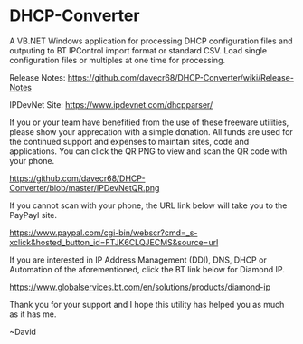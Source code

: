 # DHCP-Converter
A VB.NET Windows application for processing DHCP configuration files and outputing to BT IPControl import format or standard CSV.  Load single configuration files or multiples at one time for processing.

Release Notes: https://github.com/davecr68/DHCP-Converter/wiki/Release-Notes

IPDevNet Site: https://www.ipdevnet.com/dhcpparser/

If you or your team have benefitied from the use of these freeware utilities, please show your apprecation with a simple donation.  All funds are used for the continued support and expenses to maintain sites, code and applications.  You can click the QR PNG to view and scan the QR code with your phone.

https://github.com/davecr68/DHCP-Converter/blob/master/IPDevNetQR.png

If you cannot scan with your phone, the URL link below will take you to the PayPayl site.

https://www.paypal.com/cgi-bin/webscr?cmd=_s-xclick&hosted_button_id=FTJK6CLQJECMS&source=url

If you are interested in IP Address Management (DDI), DNS, DHCP or Automation of the aforementioned, click the BT link below for Diamond IP.

https://www.globalservices.bt.com/en/solutions/products/diamond-ip

Thank you for your support and I hope this utility has helped you as much as it has me.

~David
